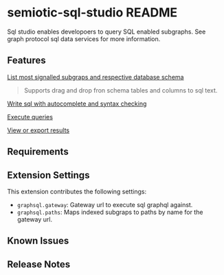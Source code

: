 # semiotic-sql-studio README

Sql studio enables developoers to query SQL enabled subgraphs. See graph protocol sql data services for more information.

## Features

[List most signalled subgraps and respective database schema](images/subgraph-schema.png)

> Supports drag and drop fron schema tables and columns to sql text.

[Write sql with autocomplete and syntax checking](images/sql-support.png)

[Execute queries](images/sql-execution.png)

[View or export results](images/results.png)

## Requirements

## Extension Settings

This extension contributes the following settings:

- `graphsql.gateway`: Gateway url to execute sql graphql against.
- `graphsql.paths`: Maps indexed subgraps to paths by name for the gateway url.

## Known Issues

## Release Notes
